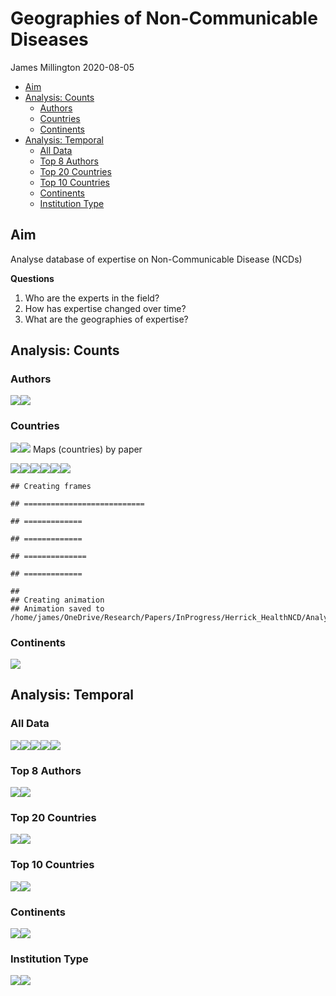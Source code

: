 Geographies of Non-Communicable Diseases
================
James Millington
2020-08-05

  - [Aim](#aim)
  - [Analysis: Counts](#analysis-counts)
      - [Authors](#authors)
      - [Countries](#countries)
      - [Continents](#continents)
  - [Analysis: Temporal](#analysis-temporal)
      - [All Data](#all-data)
      - [Top 8 Authors](#top-8-authors)
      - [Top 20 Countries](#top-20-countries)
      - [Top 10 Countries](#top-10-countries)
      - [Continents](#continents-1)
      - [Institution Type](#institution-type)

## Aim

Analyse database of expertise on Non-Communicable Disease (NCDs)

**Questions**

1.  Who are the experts in the field?
2.  How has expertise changed over time?
3.  What are the geographies of expertise?

## Analysis: Counts

### Authors

![](NCDanalysis_files/figure-gfm/unnamed-chunk-2-1.png)<!-- -->![](NCDanalysis_files/figure-gfm/unnamed-chunk-2-2.png)<!-- -->

### Countries

![](NCDanalysis_files/figure-gfm/unnamed-chunk-3-1.png)<!-- -->![](NCDanalysis_files/figure-gfm/unnamed-chunk-3-2.png)<!-- -->
Maps (countries) by paper

![](NCDanalysis_files/figure-gfm/unnamed-chunk-6-1.png)<!-- -->![](NCDanalysis_files/figure-gfm/unnamed-chunk-6-2.png)<!-- -->![](NCDanalysis_files/figure-gfm/unnamed-chunk-6-3.png)<!-- -->![](NCDanalysis_files/figure-gfm/unnamed-chunk-6-4.png)<!-- -->![](NCDanalysis_files/figure-gfm/unnamed-chunk-6-5.png)<!-- -->![](NCDanalysis_files/figure-gfm/unnamed-chunk-6-6.png)<!-- -->

    ## Creating frames

    ## ===========================

    ## =============

    ## =============

    ## ==============

    ## =============

    ## 
    ## Creating animation
    ## Animation saved to /home/james/OneDrive/Research/Papers/InProgress/Herrick_HealthNCD/Analysis/NCDGeographies/map_lancet_anim.gif

### Continents

![](NCDanalysis_files/figure-gfm/unnamed-chunk-9-1.png)<!-- -->

## Analysis: Temporal

### All Data

![](NCDanalysis_files/figure-gfm/unnamed-chunk-10-1.png)<!-- -->![](NCDanalysis_files/figure-gfm/unnamed-chunk-10-2.png)<!-- -->![](NCDanalysis_files/figure-gfm/unnamed-chunk-10-3.png)<!-- -->![](NCDanalysis_files/figure-gfm/unnamed-chunk-10-4.png)<!-- -->![](NCDanalysis_files/figure-gfm/unnamed-chunk-10-5.png)<!-- -->

### Top 8 Authors

![](NCDanalysis_files/figure-gfm/unnamed-chunk-11-1.png)<!-- -->![](NCDanalysis_files/figure-gfm/unnamed-chunk-11-2.png)<!-- -->

### Top 20 Countries

![](NCDanalysis_files/figure-gfm/unnamed-chunk-13-1.png)<!-- -->![](NCDanalysis_files/figure-gfm/unnamed-chunk-13-2.png)<!-- -->

### Top 10 Countries

![](NCDanalysis_files/figure-gfm/unnamed-chunk-14-1.png)<!-- -->![](NCDanalysis_files/figure-gfm/unnamed-chunk-14-2.png)<!-- -->

### Continents

![](NCDanalysis_files/figure-gfm/unnamed-chunk-15-1.png)<!-- -->![](NCDanalysis_files/figure-gfm/unnamed-chunk-15-2.png)<!-- -->

### Institution Type

![](NCDanalysis_files/figure-gfm/unnamed-chunk-16-1.png)<!-- -->![](NCDanalysis_files/figure-gfm/unnamed-chunk-16-2.png)<!-- -->
